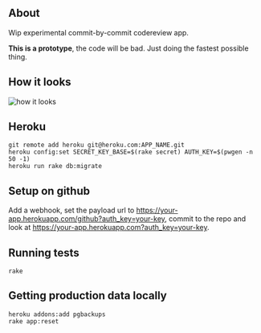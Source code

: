 ## About

Wip experimental commit-by-commit codereview app.

**This is a prototype**, the code will be bad. Just doing the fastest possible thing.

## How it looks

![how it looks](http://cl.ly/image/0D1d1X1X0O2M/Screen%20Shot%202014-02-28%20at%2010.47.46%20PM.png)

## Heroku

    git remote add heroku git@heroku.com:APP_NAME.git
    heroku config:set SECRET_KEY_BASE=$(rake secret) AUTH_KEY=$(pwgen -n 50 -1)
    heroku run rake db:migrate

## Setup on github

Add a webhook, set the payload url to https://your-app.herokuapp.com/github?auth_key=your-key, commit to the repo and look at https://your-app.herokuapp.com?auth_key=your-key.

## Running tests

    rake

## Getting production data locally

    heroku addons:add pgbackups
    rake app:reset
